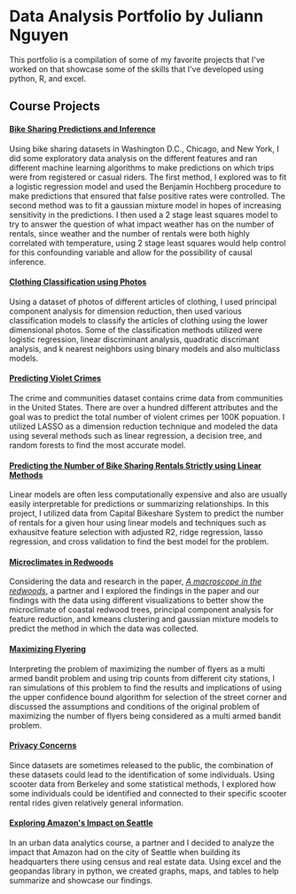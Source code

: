 # Data Analysis Portfolio by Juliann Nguyen

This portfolio is a compilation of some of my favorite projects that I've worked on that showcase some of the skills that I've developed using python, R, and excel. 

## Course Projects

#### [Bike Sharing Predictions and Inference](https://github.com/juliannnguyen/juliann.portfolio/blob/master/Files/Bike_Sharing_Predictions_and_Inference.pdf)
Using bike sharing datasets in Washington D.C., Chicago, and New York, I did some exploratory data analysis on the different features and ran different machine learning algorithms to make predictions on which trips were from registered or casual riders. The first method, I explored was to fit a logistic regression model and used the Benjamin Hochberg procedure to make predictions that ensured that false positive rates were controlled. The second method was to fit a gaussian mixture model in hopes of increasing sensitivity in the predictions. I then used a 2 stage least squares model to try to answer the question of what impact weather has on the number of rentals, since weather and the number of rentals were both highly correlated with temperature, using 2 stage least squares would help control for this confounding variable and allow for the possibility of causal inference. 

#### [Clothing Classification using Photos](https://github.com/juliannnguyen/juliann.portfolio/blob/master/Files/Clothing_Classification_using_Photos.pdf)
Using a dataset of photos of different articles of clothing, I used principal component analysis for dimension reduction, then used various classification models to classify the articles of clothing using the lower dimensional photos. Some of the classification methods utilized were logistic regression, linear discriminant analysis, quadratic discrimant analysis, and k nearest neighbors using binary models and also multiclass models. 

#### [Predicting Violet Crimes](https://github.com/juliannnguyen/juliann.portfolio/blob/master/Files/Predicting_Violent_Crimes.pdf)
The crime and communities dataset contains crime data from communities in the United States. There are over a hundred different attributes and the goal was to predict the total number of violent crimes per 100K popuation. I utilized LASSO as a dimension reduction technique and modeled the data using several methods such as linear regression, a decision tree, and random forests to find the most accurate model. 

#### [Predicting the Number of Bike Sharing Rentals Strictly using Linear Methods](https://github.com/juliannnguyen/juliann.portfolio/blob/master/Files/Predicting_the_Number_of_Bike_Rentals_Linear.pdf)
Linear models are often less computationally expensive and also are usually easily interpretable for predictions or summarizing relationships. In this project, I utilized data from Capital Bikeshare System to predict the number of rentals for a given hour using linear models and techniques such as exhausitve feature selection with adjusted R2, ridge regression, lasso regression, and cross validation to find the best model for the problem. 

#### [Microclimates in Redwoods](https://github.com/juliannnguyen/juliann.portfolio/blob/master/Files/Microclimates_in_Redwoods.pdf)
Considering the data and research in the paper, [*A macroscope in the redwoods*](https://dl.acm.org/doi/10.1145/1098918.1098925), a partner and I explored the findings in the paper and our findings with the data using different visualizations to better show the microclimate of coastal redwood trees, principal component analysis for feature reduction, and kmeans clustering and gaussian mixture models to predict the method in which the data was collected. 

#### [Maximizing Flyering](https://github.com/juliannnguyen/juliann.portfolio/blob/master/Files/Maximizing_Flyering.pdf)
Interpreting the problem of maximizing the number of flyers as a multi armed bandit problem and using trip counts from different city stations, I ran simulations of this problem to find the results and implications of using the upper confidence bound algorithm for selection of the street corner and discussed the assumptions and conditions of the original problem of maximizing the number of flyers being considered as a multi armed bandit problem. 

#### [Privacy Concerns](https://github.com/juliannnguyen/juliann.portfolio/blob/master/Files/Privacy_Concerns.pdf)
Since datasets are sometimes released to the public, the combination of these datasets could lead to the identification of some individuals. Using scooter data from Berkeley and some statistical methods, I explored how some individuals could be identified and connected to their specific scooter rental rides given relatively general information. 

#### [Exploring Amazon's Impact on Seattle](https://www.ocf.berkeley.edu/~juliannnguyen/)
In an urban data analytics course, a partner and I decided to analyze the impact that Amazon had on the city of Seattle when building its headquarters there using census and real estate data. Using excel and the geopandas library in python, we created graphs, maps, and tables to help summarize and showcase our findings. 
